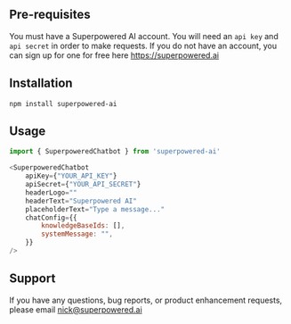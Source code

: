 ## Pre-requisites
You must have a Superpowered AI account. You will need an `api key` and `api secret` in order to make requests. If you do not have an account, you can sign up for one for free here https://superpowered.ai

## Installation
`npm install superpowered-ai`

## Usage
```javascript
import { SuperpoweredChatbot } from 'superpowered-ai'

<SuperpoweredChatbot
    apiKey={"YOUR_API_KEY"}
    apiSecret={"YOUR_API_SECRET"}
    headerLogo=""
    headerText="Superpowered AI"
    placeholderText="Type a message..."
    chatConfig={{
        knowledgeBaseIds: [],
        systemMessage: "",
    }}
/>
```

## Support
If you have any questions, bug reports, or product enhancement requests, please email nick@superpowered.ai